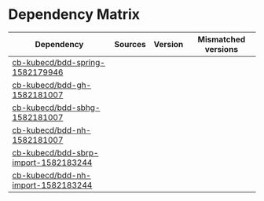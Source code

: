 # Dependency Matrix

Dependency | Sources | Version | Mismatched versions
---------- | ------- | ------- | -------------------
[cb-kubecd/bdd-spring-1582179946](https://github.com/cb-kubecd/bdd-spring-1582179946.git) |  | []() | 
[cb-kubecd/bdd-gh-1582181007](https://github.com/cb-kubecd/bdd-gh-1582181007.git) |  | []() | 
[cb-kubecd/bdd-sbhg-1582181007](https://github.com/cb-kubecd/bdd-sbhg-1582181007.git) |  | []() | 
[cb-kubecd/bdd-nh-1582181007](https://github.com/cb-kubecd/bdd-nh-1582181007.git) |  | []() | 
[cb-kubecd/bdd-sbrp-import-1582183244](https://github.com/cb-kubecd/bdd-sbrp-import-1582183244.git) |  | []() | 
[cb-kubecd/bdd-nh-import-1582183244](https://github.com/cb-kubecd/bdd-nh-import-1582183244.git) |  | []() | 
